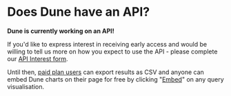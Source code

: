 # Does Dune have an API?

**Dune is currently working on an API!**

If you'd like to express interest in receiving early access and would be willing to tell us more on how you expect to use the API - please complete our [API Interest form](https://docs.google.com/forms/d/e/1FAIpQLSdoF4\_LC1BdPumRq1TJguxAsKC-g5i6u2f7-sac5v14EubLsw/viewform).

Until then, [paid plan users](https://dune.com/pricing) can export results as CSV and anyone can embed Dune charts on their page for free by clicking "[Embed](../duneapp/embeds/)" on any query visualisation.
